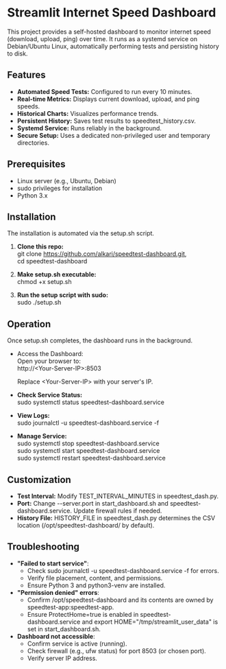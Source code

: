 # **Streamlit Internet Speed Dashboard**

This project provides a self-hosted dashboard to monitor internet speed (download, upload, ping) over time. It runs as a systemd service on Debian/Ubuntu Linux, automatically performing tests and persisting history to disk.

## **Features**

* **Automated Speed Tests:** Configured to run every 10 minutes.  
* **Real-time Metrics:** Displays current download, upload, and ping speeds.  
* **Historical Charts:** Visualizes performance trends.  
* **Persistent History:** Saves test results to speedtest\_history.csv.  
* **Systemd Service:** Runs reliably in the background.  
* **Secure Setup:** Uses a dedicated non-privileged user and temporary directories.

## **Prerequisites**

* Linux server (e.g., Ubuntu, Debian)  
* sudo privileges for installation  
* Python 3.x

## **Installation**

The installation is automated via the setup.sh script.

1. **Clone this repo:**  
   git clone https://github.com/alkari/speedtest-dashboard.git,  
   cd speedtest-dashboard

2. **Make setup.sh executable:**  
   chmod \+x setup.sh  
3. **Run the setup script with sudo:**  
   sudo ./setup.sh

## **Operation**

Once setup.sh completes, the dashboard runs in the background.

* Access the Dashboard:  
  Open your browser to:  
  http://\<Your-Server-IP\>:8503

  Replace \<Your-Server-IP\> with your server's IP.  
* **Check Service Status:**  
  sudo systemctl status speedtest-dashboard.service

* **View Logs:**  
  sudo journalctl \-u speedtest-dashboard.service \-f

* **Manage Service:**  
  sudo systemctl stop speedtest-dashboard.service  
  sudo systemctl start speedtest-dashboard.service  
  sudo systemctl restart speedtest-dashboard.service

## **Customization**

* **Test Interval:** Modify TEST\_INTERVAL\_MINUTES in speedtest\_dash.py.  
* **Port:** Change \--server.port in start\_dashboard.sh and speedtest-dashboard.service. Update firewall rules if needed.  
* **History File:** HISTORY\_FILE in speedtest\_dash.py determines the CSV location (/opt/speedtest-dashboard/ by default).

## **Troubleshooting**

* **"Failed to start service"**:  
  * Check sudo journalctl \-u speedtest-dashboard.service \-f for errors.  
  * Verify file placement, content, and permissions.  
  * Ensure Python 3 and python3-venv are installed.  
* **"Permission denied" errors**:  
  * Confirm /opt/speedtest-dashboard and its contents are owned by speedtest-app:speedtest-app.  
  * Ensure ProtectHome=true is enabled in speedtest-dashboard.service and export HOME="/tmp/streamlit\_user\_data" is set in start\_dashboard.sh.  
* **Dashboard not accessible**:  
  * Confirm service is active (running).  
  * Check firewall (e.g., ufw status) for port 8503 (or chosen port).  
  * Verify server IP address.
